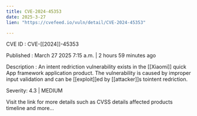```yaml
---
title: CVE-2024-45353
date: 2025-3-27
lien: "https://cvefeed.io/vuln/detail/CVE-2024-45353"

---
```


CVE ID : CVE-[[2024]]-45353

Published :  March 27
2025
7:15 a.m. | 2 hours
59 minutes ago

Description : An intent redriction vulnerability exists in the [[Xiaomi]] quick App framework application product. The vulnerability is caused by improper input validation and can be [[exploit]]ed by [[attacker]]s tointent redriction.

Severity: 4.3 | MEDIUM

Visit the link for more details
such as CVSS details
affected products
timeline
and more...
